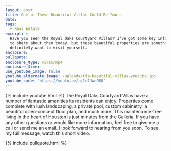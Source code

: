 ```yaml
---
layout: post
title: One of These Beautiful Villas Could Be Yours
date:
tags:
  - Real Estate
excerpt: >-
  Have you seen the Royal Oaks Courtyard Villas? I’ve got some key information
  to share about them today, but these beautiful properties are something you’ll
  definitely want to visit yourself.
enclosure:
pullquote:
enclosure_type: video/mp4
enclosure_time:
use_youtube_image: false
youtube_alternate_image: /uploads/tia-beautiful-villas-youtube.jpg
youtube_code: 'https://youtu.be/rg1d1JwdOR8'
---
```


{% include youtube.html %} The Royal Oaks Courtyard Villas have a number of fantastic amenities its residents can enjoy. Properties come complete with lush landscaping, a private pool, custom cabinetry, a beautiful open-concept floor plan, and much more. This maintenance-free living in the heart of Houston is just minutes from the Galleria. If you have any other questions or would like more information, feel free to give me a call or send me an email. I look forward to hearing from you soon. To see my full message, watch this short video.&nbsp;

{% include pullquote.html %}